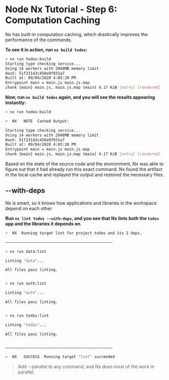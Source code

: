 # Node Nx Tutorial - Step 6: Computation Caching

Nx has built-in computation caching, which drastically improves the performance of the commands.

**To see it in action, run `nx build todos`:**

```bash
> nx run todos:build
Starting type checking service...
Using 14 workers with 2048MB memory limit
Hash: 51f23143c450a9f931a7
Built at: 09/04/2020 4:03:20 PM
Entrypoint main = main.js main.js.map
chunk {main} main.js, main.js.map (main) 4.17 KiB [entry] [rendered]
```

**Now, run `nx build todos` again, and you will see the results appearing instantly:**

```bash
> nx run todos:build

>  NX   NOTE  Cached Output:

Starting type checking service...
Using 14 workers with 2048MB memory limit
Hash: 51f23143c450a9f931a7
Built at: 09/04/2020 4:03:20 PM
Entrypoint main = main.js main.js.map
chunk {main} main.js, main.js.map (main) 4.17 KiB [entry] [rendered]
```

Based on the state of the source code and the environment, Nx was able to figure out that it had already run this exact command. Nx found the artifact in the local cache and replayed the output and restored the necessary files.

## --with-deps

Nx is smart, so it knows how applications and libraries in the workspace depend on each other.

**Run `nx lint todos --with-deps`, and you see that Nx lints both the `todos` app and the libraries it depends on.**

```bash
>  NX  Running target lint for project todos and its 2 deps.

———————————————————————————————————————————————

> nx run data:lint

Linting "data"...

All files pass linting.


> nx run auth:lint

Linting "auth"...

All files pass linting.


> nx run todos:lint

Linting "todos"...

All files pass linting.


———————————————————————————————————————————————

>  NX   SUCCESS  Running target "lint" succeeded
```

> Add --parallel to any command, and Nx does most of the work in parallel.
